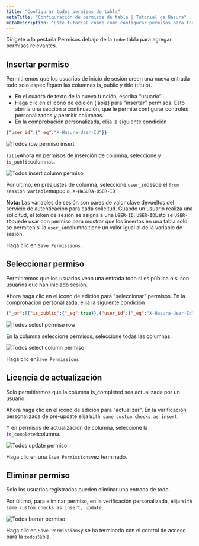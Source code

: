 ```yaml
---
title: "Configurar todos permisos de tabla"
metaTitle: "Configuración de permisos de tabla | Tutorial de Hasura"
metaDescription: "Este tutorial cubre cómo configurar permisos para todos tabla para insertar, seleccionar, actualizar y eliminar operaciones usando la consola Hasura"
---
```


Dirígete a la pestaña Permisos debajo de la `todos`tabla para agregar permisos relevantes.

## Insertar permiso

Permitiremos que los usuarios de inicio de sesión creen una nueva entrada todo solo especifiquen las columnas is_public y title (título).

- En el cuadro de texto de la nueva función, escriba “usuario”
- Haga clic en el icono de edición (lápiz) para "insertar" permisos. Esto abriría una sección a continuación, que le permite configurar controles personalizados y permitir columnas.
- En la comprobación personalizada, elija la siguiente condición

```json
{"user_id":{"_eq":"X-Hasura-User-Id"}}
```

![Todos row permiso insert](https://graphql-engine-cdn.hasura.io/learn-hasura/assets/graphql-hasura/todos-table-row-permission-insert.png)

`title`Ahora en permisos de inserción de columna, seleccione y `is_public`columnas.

![Todos insert column permiso](https://graphql-engine-cdn.hasura.io/learn-hasura/assets/graphql-hasura/todos-insert-column-permission.png)

Por último, en preajustes de columna, seleccione `user_id`desde el `from session variable`mapeo a .`X-HASURA-USER-ID`

**Nota:** Las variables de sesión son pares de valor clave devueltos del servicio de autenticación para cada solicitud. Cuando un usuario realiza una solicitud, el token de sesión se asigna a una `USER-ID`. `USER-ID`Esto se `USER-ID`puede usar con permiso para mostrar que los insertos en una tabla solo se permiten si la `user_id`columna tiene un valor igual al de la variable de sesión.

Haga clic en `Save Permissions`.

## Seleccionar permiso

Permitiremos que los usuarios vean una entrada todo si es pública o si son usuarios que han iniciado sesión.

Ahora haga clic en el icono de edición para "seleccionar" permisos. En la comprobación personalizada, elija la siguiente condición

```json
{"_or":[{"is_public":{"_eq":true}},{"user_id":{"_eq":"X-Hasura-User-Id"}}]}
```

![Todos select permiso row](https://graphql-engine-cdn.hasura.io/learn-hasura/assets/graphql-hasura/todos-select-permission-row.png)

En la columna seleccione permisos, seleccione todas las columnas.

![Todos select column permiso](https://graphql-engine-cdn.hasura.io/learn-hasura/assets/graphql-hasura/todos-select-permission-column.png)

Haga clic en`Save Permissions`

## Licencia de actualización

Solo permitiremos que la columna is_completed sea actualizada por un usuario.

Ahora haga clic en el icono de edición para "actualizar". En la verificación personalizada de pre-update elija `With same custom checks as insert`.

Y en permisos de actualización de columna, seleccione la `is_completed`columna.

![Todos update permiso](https://graphql-engine-cdn.hasura.io/learn-hasura/assets/graphql-hasura/todos-update-permission-pre-update.png)

Haga clic en una `Save Permissions`vez terminado.

## Eliminar permiso

Solo los usuarios registrados pueden eliminar una entrada de todo.

Por último, para eliminar permiso, en la verificación personalizada, elija `With same custom checks as insert, update`.

![Todos borrar permiso](https://graphql-engine-cdn.hasura.io/learn-hasura/assets/graphql-hasura/todos-delete-permission.png)

Haga clic en `Save Permissions`y se ha terminado con el control de acceso para la `todos`tabla.
